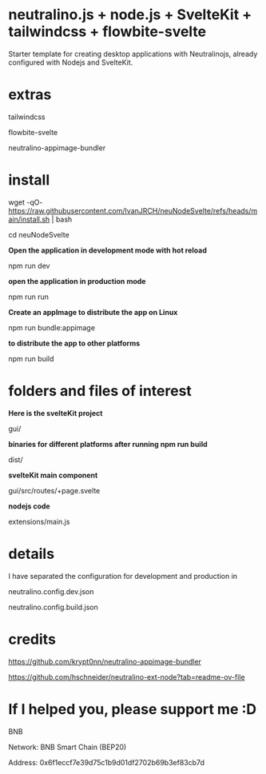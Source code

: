 # neutralino.js + node.js + SvelteKit + tailwindcss + flowbite-svelte

Starter template for creating desktop applications with Neutralinojs, already configured with Nodejs and SvelteKit.

# extras

tailwindcss

flowbite-svelte

neutralino-appimage-bundler

# install

wget -qO- https://raw.githubusercontent.com/IvanJRCH/neuNodeSvelte/refs/heads/main/install.sh | bash

cd neuNodeSvelte




**Open the application in development mode with hot reload**

npm run dev


**open the application in production mode**

npm run run


**Create an appImage to distribute the app on Linux**

npm run bundle:appimage


**to distribute the app to other platforms**

npm run build


# folders and files of interest

**Here is the svelteKit project**

gui/

**binaries for different platforms after running npm run build**

dist/

**svelteKit main component**

gui/src/routes/+page.svelte

**nodejs code**

extensions/main.js


# details

I have separated the configuration for development and production in

neutralino.config.dev.json

neutralino.config.build.json

# credits

https://github.com/krypt0nn/neutralino-appimage-bundler

https://github.com/hschneider/neutralino-ext-node?tab=readme-ov-file

# If I helped you, please support me :D

BNB

Network: BNB Smart Chain (BEP20)

Address: 0x6f1eccf7e39d75c1b9d01df2702b69b3ef83cb7d


